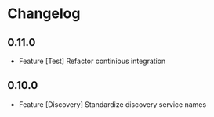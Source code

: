 # Changelog

## 0.11.0

- Feature [Test] Refactor continious integration

## 0.10.0

- Feature [Discovery] Standardize discovery service names
